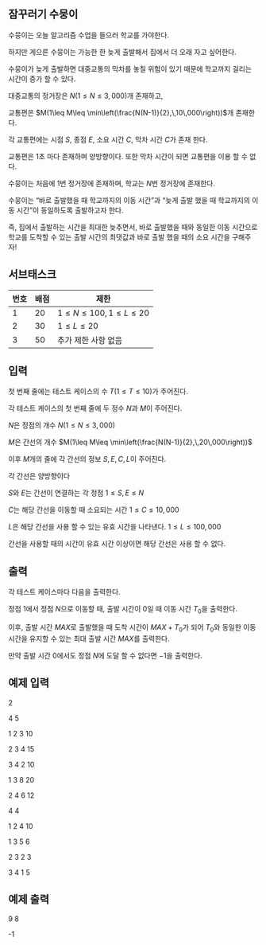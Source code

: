 ## 잠꾸러기 수뭉이

수뭉이는 오늘 알고리즘 수업을 들으러 학교를 가야한다.

하지만 게으른 수뭉이는 가능한 한 늦게 출발해서 집에서 더 오래 자고 싶어한다.

수뭉이가 늦게 출발하면 대중교통의 막차를 놓칠 위험이 있기 때문에 학교까지 걸리는 시간이 증가 할 수 있다.

대중교통의 정거장은 $N(1\leq N\leq 3,000)$개 존재하고,

교통편은 $M(1\leq M\leq \min\left(\frac{N(N-1)}{2},\,10\,000\right))$개 존재한다.

각 교통편에는 시점 $S$, 종점 $E$, 소요 시간 $C$, 막차 시간 $C$가 존재 한다.

교통편은 1초 마다 존재하며 양방향이다. 또한 막차 시간이 되면 교통편을 이용 할 수 없다. 

수뭉이는 처음에 $1$번 정거장에 존재하며, 학교는 $N$번 정거장에 존재한다.

수뭉이는 “바로 출발했을 때 학교까지의 이동 시간”과 “늦게 출발 했을 때 학교까지의 이동 시간”이 동일하도록 출발하고자 한다. 

즉, 집에서 출발하는 시간을 최대한 늦추면서, 바로 출발했을 때와 동일한 이동 시간으로 학교를 도착할 수 있는 출발 시간의 최댓값과 바로 출발 했을 때의 소요 시간을 구해주자!

## 서브태스크
|번호|배점|제한|
|---|---|---|
|1|20|$1\leq N\leq 100, 1\leq L\leq 20$|
|2|30|$1\leq L\leq 20$|
|3|50|추가 제한 사항 없음|

## 입력
첫 번째 줄에는 테스트 케이스의 수 $T(1\leq T\leq 10)$가 주어진다.

각 테스트 케이스의 첫 번째 줄에 두 정수 $N$과 $M$이 주어진다.

$N$은 정점의 개수 $N(1\leq N\leq 3,000)$

$M$은 간선의 개수 $M(1\leq M\leq \min\left(\frac{N(N-1)}{2},\,20\,000\right))$

이후 $M$개의 줄에 각 간선의 정보 $S, E, C, L$이 주어진다.

각 간선은 양방향이다

$S$와 $E$는 간선이 연결하는 각 정점 $1\leq S,E\leq N$

$C$는 해당 간선을 이동할 때 소요되는 시간 $1\leq C\leq 10,000$

$L$은 해당 간선을 사용 할 수 있는 유효 시간을 나타낸다. $1\leq L\leq 100,000$

간선을 사용할 때의 시간이 유효 시간 이상이면 해당 간선은 사용 할 수 없다.

## 출력
각 테스트 케이스마다 다음을 출력한다.

정점 $1$에서 정점 $N$으로 이동할 때, 출발 시간이 $0$일 때 이동 시간 $T_0$을 출력한다.

이후, 출발 시간 $MAX$로 출발했을 때 도착 시간이 $MAX + T_0$가 되어 $T_0$와 동일한 이동 시간을 유지할 수 있는 최대 출발 시간 $MAX$를 출력한다.

만약 출발 시간 $0$에서도 정점 $N$에 도달 할 수 없다면 $-1$을 출력한다.

## 예제 입력
2

4 5

1 2 3 10

2 3 4 15

3 4 2 10

1 3 8 20

2 4 6 12

4 4

1 2 4 10

1 3 5 6

2 3 2 3

3 4 1 5

## 예제 출력
9 8

-1
